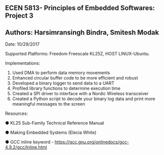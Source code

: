 ## ECEN 5813- Principles of Embedded Softwares: Project 3
## Authors: Harsimransingh Bindra, Smitesh Modak
Date: 10/29/2017

Supported Platforms: Freedom Freescale KL25Z, HOST LINUX-Ubuntu.

Implementations:

1. Used DMA to perform data memory movements
2. Enhanced circular buffer code to be more efficient and robust
3. Developed a binary logger to send data to a UART
4. Profiled library functions to determine execution time
5. Created a SPI driver to interface with a Nordic Wireless transceiver
6. Created a Python script to decode your binary log data and print more meaningful messages to the screen

Resources:

● KL25 Sub-Family Technical Reference Manual

● Making Embedded Systems (Elecia White)

● GCC inline keyword - https://gcc.gnu.org/onlinedocs/gcc-4.9.2/gcc/Inline.html

